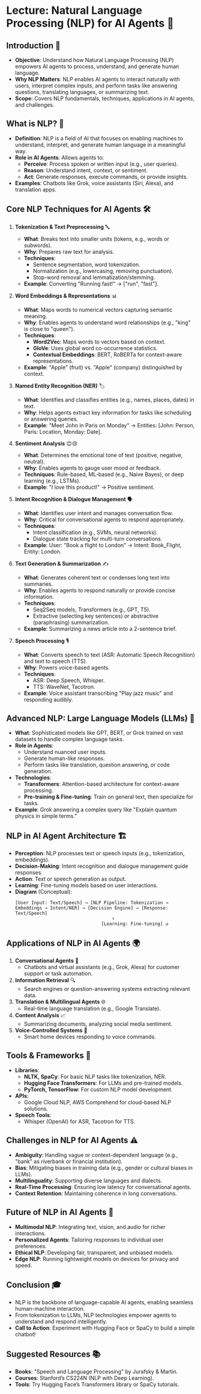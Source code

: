 # Lecture: Natural Language Processing (NLP) for AI Agents 💬

## Introduction 🌟
- **Objective**: Understand how Natural Language Processing (NLP) empowers AI agents to process, understand, and generate human language.
- **Why NLP Matters**: NLP enables AI agents to interact naturally with users, interpret complex inputs, and perform tasks like answering questions, translating languages, or summarizing text.
- **Scope**: Covers NLP fundamentals, techniques, applications in AI agents, and challenges.

## What is NLP? 📝
- **Definition**: NLP is a field of AI that focuses on enabling machines to understand, interpret, and generate human language in a meaningful way.
- **Role in AI Agents**: Allows agents to:
  - **Perceive**: Process spoken or written input (e.g., user queries).
  - **Reason**: Understand intent, context, or sentiment.
  - **Act**: Generate responses, execute commands, or provide insights.
- **Examples**: Chatbots like Grok, voice assistants (Siri, Alexa), and translation apps.

## Core NLP Techniques for AI Agents 🛠️
1. **Tokenization & Text Preprocessing** 🔤
   - **What**: Breaks text into smaller units (tokens, e.g., words or subwords).
   - **Why**: Prepares raw text for analysis.
   - **Techniques**:
     - Sentence segmentation, word tokenization.
     - Normalization (e.g., lowercasing, removing punctuation).
     - Stop-word removal and lemmatization/stemming.
   - **Example**: Converting "Running fast!" → ["run", "fast"].

2. **Word Embeddings & Representations** 📊
   - **What**: Maps words to numerical vectors capturing semantic meaning.
   - **Why**: Enables agents to understand word relationships (e.g., "king" is close to "queen").
   - **Techniques**:
     - **Word2Vec**: Maps words to vectors based on context.
     - **GloVe**: Uses global word co-occurrence statistics.
     - **Contextual Embeddings**: BERT, RoBERTa for context-aware representations.
   - **Example**: "Apple" (fruit) vs. "Apple" (company) distinguished by context.

3. **Named Entity Recognition (NER)** 🏷️
   - **What**: Identifies and classifies entities (e.g., names, places, dates) in text.
   - **Why**: Helps agents extract key information for tasks like scheduling or answering queries.
   - **Example**: "Meet John in Paris on Monday" → Entities: [John: Person, Paris: Location, Monday: Date].

4. **Sentiment Analysis** 😊😢
   - **What**: Determines the emotional tone of text (positive, negative, neutral).
   - **Why**: Enables agents to gauge user mood or feedback.
   - **Techniques**: Rule-based, ML-based (e.g., Naive Bayes), or deep learning (e.g., LSTMs).
   - **Example**: "I love this product!" → Positive sentiment.

5. **Intent Recognition & Dialogue Management** 🗣️
   - **What**: Identifies user intent and manages conversation flow.
   - **Why**: Critical for conversational agents to respond appropriately.
   - **Techniques**:
     - Intent classification (e.g., SVMs, neural networks).
     - Dialogue state tracking for multi-turn conversations.
   - **Example**: User: "Book a flight to London" → Intent: Book_Flight, Entity: London.

6. **Text Generation & Summarization** ✍️
   - **What**: Generates coherent text or condenses long text into summaries.
   - **Why**: Enables agents to respond naturally or provide concise information.
   - **Techniques**:
     - Seq2Seq models, Transformers (e.g., GPT, T5).
     - Extractive (selecting key sentences) or abstractive (paraphrasing) summarization.
   - **Example**: Summarizing a news article into a 2-sentence brief.

7. **Speech Processing** 🎙️
   - **What**: Converts speech to text (ASR: Automatic Speech Recognition) and text to speech (TTS).
   - **Why**: Powers voice-based agents.
   - **Techniques**:
     - ASR: Deep Speech, Whisper.
     - TTS: WaveNet, Tacotron.
   - **Example**: Voice assistant transcribing "Play jazz music" and responding audibly.

## Advanced NLP: Large Language Models (LLMs) 🚀
- **What**: Sophisticated models like GPT, BERT, or Grok trained on vast datasets to handle complex language tasks.
- **Role in Agents**:
  - Understand nuanced user inputs.
  - Generate human-like responses.
  - Perform tasks like translation, question answering, or code generation.
- **Technologies**:
  - **Transformers**: Attention-based architecture for context-aware processing.
  - **Pre-training & Fine-tuning**: Train on general text, then specialize for tasks.
- **Example**: Grok answering a complex query like "Explain quantum physics in simple terms."

## NLP in AI Agent Architecture 🏗️
- **Perception**: NLP processes text or speech inputs (e.g., tokenization, embeddings).
- **Decision-Making**: Intent recognition and dialogue management guide responses.
- **Action**: Text or speech generation as output.
- **Learning**: Fine-tuning models based on user interactions.
- **Diagram** (Conceptual):
  ```
  [User Input: Text/Speech] → [NLP Pipeline: Tokenization → Embeddings → Intent/NER] → [Decision Engine] → [Response: Text/Speech]
                                      ↑
                                  [Learning: Fine-tuning] ↺
  ```

## Applications of NLP in AI Agents 🌍
1. **Conversational Agents** 🤖
   - Chatbots and virtual assistants (e.g., Grok, Alexa) for customer support or task automation.
2. **Information Retrieval** 🔍
   - Search engines or question-answering systems extracting relevant data.
3. **Translation & Multilingual Agents** 🌐
   - Real-time language translation (e.g., Google Translate).
4. **Content Analysis** 📈
   - Summarizing documents, analyzing social media sentiment.
5. **Voice-Controlled Systems** 🎤
   - Smart home devices responding to voice commands.

## Tools & Frameworks 🧰
- **Libraries**:
  - **NLTK, SpaCy**: For basic NLP tasks like tokenization, NER.
  - **Hugging Face Transformers**: For LLMs and pre-trained models.
  - **PyTorch, TensorFlow**: For custom NLP model development.
- **APIs**:
  - Google Cloud NLP, AWS Comprehend for cloud-based NLP solutions.
- **Speech Tools**:
  - Whisper (OpenAI) for ASR, Tacotron for TTS.

## Challenges in NLP for AI Agents ⚠️
- **Ambiguity**: Handling vague or context-dependent language (e.g., "bank" as riverbank or financial institution).
- **Bias**: Mitigating biases in training data (e.g., gender or cultural biases in LLMs).
- **Multilinguality**: Supporting diverse languages and dialects.
- **Real-Time Processing**: Ensuring low latency for conversational agents.
- **Context Retention**: Maintaining coherence in long conversations.

## Future of NLP in AI Agents 🔮
- **Multimodal NLP**: Integrating text, vision, and audio for richer interactions.
- **Personalized Agents**: Tailoring responses to individual user preferences.
- **Ethical NLP**: Developing fair, transparent, and unbiased models.
- **Edge NLP**: Running lightweight models on devices for privacy and speed.

## Conclusion 🎓
- NLP is the backbone of language-capable AI agents, enabling seamless human-machine interaction.
- From tokenization to LLMs, NLP technologies empower agents to understand and respond intelligently.
- **Call to Action**: Experiment with Hugging Face or SpaCy to build a simple chatbot!

## Suggested Resources 📚
- **Books**: "Speech and Language Processing" by Jurafsky & Martin.
- **Courses**: Stanford’s CS224N (NLP with Deep Learning).
- **Tools**: Try Hugging Face’s Transformers library or SpaCy tutorials.

